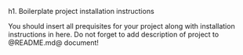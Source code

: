 h1. Boilerplate project installation instructions

You should insert all prequisites for your project
along with installation instructions in here.
Do not forget to add description of project to @README.md@ document!
